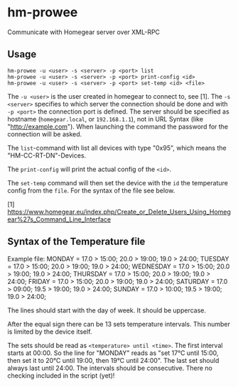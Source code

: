 # hm-prowee
Communicate with Homegear server over XML-RPC

## Usage

    hm-prowee -u <user> -s <server> -p <port> list
    hm-prowee -u <user> -s <server> -p <port> print-config <id>
    hm-prowee -u <user> -s <server> -p <port> set-temp <id> <file>

The `-u <user>` is the user created in homegear to connect to, see [1]. The `-s <server>` specifies to which server the connection should be done and with `-p <port>` the connection port is defined.
The server should be specified as hostname (`homegear.local`, or `192.168.1.1`), not in URL Syntax (like "http://example.com"). When launching the command the password for the connection will be asked.

The `list`-command with list all devices with type "0x95", which means the "HM-CC-RT-DN"-Devices.

The `print-config` will print the actual config of the `<id>`.

The `set-temp` command will then set the device with the `id` the temperature config from the `file`. For the syntax of the file see below.

[1] https://www.homegear.eu/index.php/Create_or_Delete_Users_Using_Homegear%27s_Command_Line_Interface

## Syntax of the Temperature file

Example file:
    MONDAY = 17.0 > 15:00; 20.0 > 19:00; 19.0 > 24:00;
    TUESDAY = 17.0 > 15:00; 20.0 > 19:00; 19.0 > 24:00;
    WEDNESDAY = 17.0 > 15:00; 20.0 > 19:00; 19.0 > 24:00;
    THURSDAY = 17.0 > 15:00; 20.0 > 19:00; 19.0 > 24:00;
    FRIDAY = 17.0 > 15:00; 20.0 > 19:00; 19.0 > 24:00;
    SATURDAY = 17.0 > 09:00; 19.5 > 19:00; 19.0 > 24:00;
    SUNDAY = 17.0 > 10:00; 19.5 > 19:00; 19.0 > 24:00;

The lines should start with the day of week. It should be uppercase.

After the equal sign there can be 13 sets temperature intervals. This number is limited by the device itself.

The sets should be read as `<temperature> until <time>`. The first interval starts at 00:00. So the line for "MONDAY" reads as "set 17°C until 15:00, then set it to 20°C until 19:00, then 19°C until 24:00". The last set should always last until 24:00. The intervals should be consecutive.
There no checking included in the script (yet)!
